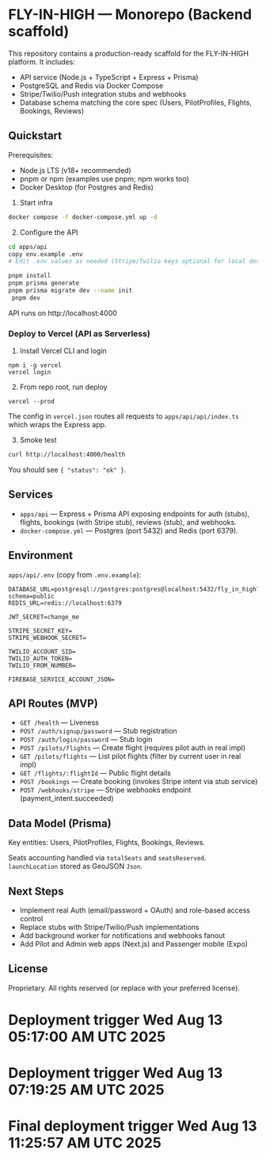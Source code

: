 # FLY-IN-HIGH — Monorepo (Backend scaffold)

This repository contains a production-ready scaffold for the FLY-IN-HIGH platform. It includes:

- API service (Node.js + TypeScript + Express + Prisma)
- PostgreSQL and Redis via Docker Compose
- Stripe/Twilio/Push integration stubs and webhooks
- Database schema matching the core spec (Users, PilotProfiles, Flights, Bookings, Reviews)

## Quickstart

Prerequisites:

- Node.js LTS (v18+ recommended)
- pnpm or npm (examples use pnpm; npm works too)
- Docker Desktop (for Postgres and Redis)

1) Start infra

```sh
docker compose -f docker-compose.yml up -d
```

2) Configure the API

```sh
cd apps/api
copy env.example .env
# Edit .env values as needed (Stripe/Twilio keys optional for local dev)

pnpm install
pnpm prisma generate
pnpm prisma migrate dev --name init
 pnpm dev
```

API runs on http://localhost:4000

### Deploy to Vercel (API as Serverless)

1) Install Vercel CLI and login
```
npm i -g vercel
vercel login
```
2) From repo root, run deploy
```
vercel --prod
```
The config in `vercel.json` routes all requests to `apps/api/api/index.ts` which wraps the Express app.

3) Smoke test

```sh
curl http://localhost:4000/health
```

You should see `{ "status": "ok" }`.

## Services

- `apps/api` — Express + Prisma API exposing endpoints for auth (stubs), flights, bookings (with Stripe stub), reviews (stub), and webhooks.
- `docker-compose.yml` — Postgres (port 5432) and Redis (port 6379).

## Environment

`apps/api/.env` (copy from `.env.example`):

```
DATABASE_URL=postgresql://postgres:postgres@localhost:5432/fly_in_high?schema=public
REDIS_URL=redis://localhost:6379

JWT_SECRET=change_me

STRIPE_SECRET_KEY=
STRIPE_WEBHOOK_SECRET=

TWILIO_ACCOUNT_SID=
TWILIO_AUTH_TOKEN=
TWILIO_FROM_NUMBER=

FIREBASE_SERVICE_ACCOUNT_JSON=
``` 

## API Routes (MVP)

- `GET /health` — Liveness
- `POST /auth/signup/password` — Stub registration
- `POST /auth/login/password` — Stub login
- `POST /pilots/flights` — Create flight (requires pilot auth in real impl)
- `GET /pilots/flights` — List pilot flights (filter by current user in real impl)
- `GET /flights/:flightId` — Public flight details
- `POST /bookings` — Create booking (invokes Stripe intent via stub service)
- `POST /webhooks/stripe` — Stripe webhooks endpoint (payment_intent.succeeded)

## Data Model (Prisma)

Key entities: Users, PilotProfiles, Flights, Bookings, Reviews.

Seats accounting handled via `totalSeats` and `seatsReserved`. `launchLocation` stored as GeoJSON `Json`.

## Next Steps

- Implement real Auth (email/password + OAuth) and role-based access control
- Replace stubs with Stripe/Twilio/Push implementations
- Add background worker for notifications and webhooks fanout
- Add Pilot and Admin web apps (Next.js) and Passenger mobile (Expo)

## License

Proprietary. All rights reserved (or replace with your preferred license).

# Deployment trigger Wed Aug 13 05:17:00 AM UTC 2025
# Deployment trigger Wed Aug 13 07:19:25 AM UTC 2025
# Final deployment trigger Wed Aug 13 11:25:57 AM UTC 2025

